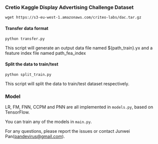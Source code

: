 ### Cretio Kaggle Display Advertising Challenge Dataset

`wget https://s3-eu-west-1.amazonaws.com/criteo-labs/dac.tar.gz`

#### Transfer data format

`python transfer.py`

This script will generate an output data file named ${path_train}.yx and a feature index file named path_fea_index

#### Split the data to train/test

`python split_train.py`

This script will split the data to train/test dataset respectively.

### Model

LR, FM, FNN, CCPM and PNN are all implemented in `models.py`, based on TensorFlow.

You can train any of the models in `main.py`.

For any questions, please report the issues or contact Junwei Pan(pandevirus@gmail.com).
